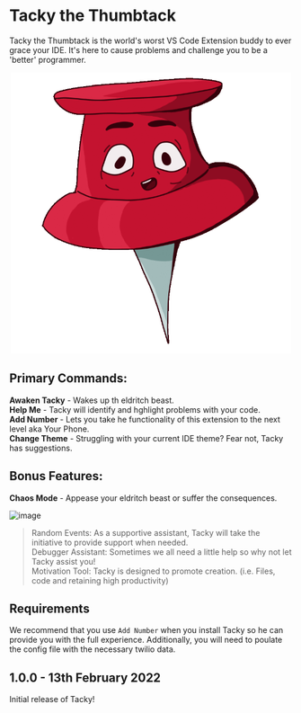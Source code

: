 # Tacky the Thumbtack

Tacky the Thumbtack is the world's worst VS Code Extension buddy to ever grace your IDE. It's here to cause problems and challenge you to be a 'better' programmer.
<p align = "center"><img src = "https://github.com/FrogRats/Tacky-the-Thumbtack/blob/main/Assets/tackyHappy.gif" width = "500" height = "500"></p>  


## Primary Commands:
**Awaken Tacky** - Wakes up th eldritch beast.  
**Help Me** - Tacky will identify and hghlight problems with your code.  
**Add Number** - Lets you take he functionality of this extension to the next level aka Your Phone.  
**Change Theme** - Struggling with your current IDE theme? Fear not, Tacky has suggestions.  

## Bonus Features:
**Chaos Mode** - Appease your eldritch beast or suffer the consequences.  

![image](https://user-images.githubusercontent.com/56484022/153745847-bfc877bc-af7f-4ce3-9340-335b3c85c3e3.png)


> Random Events: As a supportive assistant, Tacky will take the initiative to provide support when needed.  
> Debugger Assistant: Sometimes we all need a little help so why not let Tacky assist you!  
> Motivation Tool: Tacky is designed to promote creation. (i.e. Files, code and retaining high productivity)  

## Requirements
We recommend that you use `Add Number` when you install Tacky so he can provide you with the full experience. Additionally, you will need to poulate the config file with the necessary twilio data.

## 1.0.0 - 13th February 2022

Initial release of Tacky!

